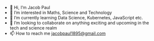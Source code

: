 - 👋 Hi, I’m Jacob Paul
- 👀 I’m interested in Maths, Science and Technology
- 🌱 I’m currently learning Data Science, Kubernetes, JavaScript etc.
- 💞️ I’m looking to collaborate on anything exciting and upcoming in the tech and science realm
- 📫 How to reach me jacobpaul1895@gmail.com

<!---
jacobpaul1893/jacobpaul1893 is a ✨ special ✨ repository because its `README.md` (this file) appears on your GitHub profile.
You can click the Preview link to take a look at your changes.
--->
